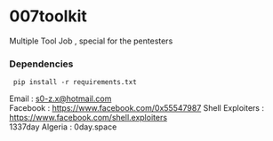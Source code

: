 # 007toolkit
Multiple Tool Job , special for the pentesters  

### Dependencies
``` pip install -r requirements.txt```


Email : s0-z.x@hotmail.com  
Facebook : https://www.facebook.com/0x55547987
Shell Exploiters : https://www.facebook.com/shell.exploiters  
1337day Algeria : 0day.space  
